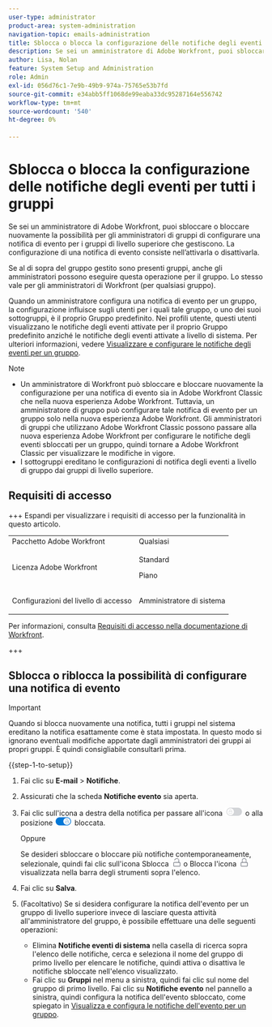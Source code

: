 ```yaml
---
user-type: administrator
product-area: system-administration
navigation-topic: emails-administration
title: Sblocca o blocca la configurazione delle notifiche degli eventi per tutti i gruppi
description: Se sei un amministratore di Adobe Workfront, puoi sbloccare o bloccare nuovamente la possibilità per gli amministratori di gruppi di configurare una notifica di evento per i gruppi di livello superiore che gestiscono. La configurazione di una notifica di evento consiste nell’attivarla o disattivarla.
author: Lisa, Nolan
feature: System Setup and Administration
role: Admin
exl-id: 056d76c1-7e9b-49b9-974a-75765e53b7fd
source-git-commit: e34abb5ff1068de99eaba33dc95287164e556742
workflow-type: tm+mt
source-wordcount: '540'
ht-degree: 0%

---
```


# Sblocca o blocca la configurazione delle notifiche degli eventi per tutti i gruppi

Se sei un amministratore di Adobe Workfront, puoi sbloccare o bloccare nuovamente la possibilità per gli amministratori di gruppi di configurare una notifica di evento per i gruppi di livello superiore che gestiscono. La configurazione di una notifica di evento consiste nell’attivarla o disattivarla.

Se al di sopra del gruppo gestito sono presenti gruppi, anche gli amministratori possono eseguire questa operazione per il gruppo. Lo stesso vale per gli amministratori di Workfront (per qualsiasi gruppo).

Quando un amministratore configura una notifica di evento per un gruppo, la configurazione influisce sugli utenti per i quali tale gruppo, o uno dei suoi sottogruppi, è il proprio Gruppo predefinito. Nei profili utente, questi utenti visualizzano le notifiche degli eventi attivate per il proprio Gruppo predefinito anziché le notifiche degli eventi attivate a livello di sistema. Per ulteriori informazioni, vedere [Visualizzare e configurare le notifiche degli eventi per un gruppo](../../../administration-and-setup/manage-groups/create-and-manage-groups/view-and-configure-event-notifications-group.md).

>[!NOTE]
>
>* Un amministratore di Workfront può sbloccare e bloccare nuovamente la configurazione per una notifica di evento sia in Adobe Workfront Classic che nella nuova esperienza Adobe Workfront. Tuttavia, un amministratore di gruppo può configurare tale notifica di evento per un gruppo solo nella nuova esperienza Adobe Workfront. Gli amministratori di gruppi che utilizzano Adobe Workfront Classic possono passare alla nuova esperienza Adobe Workfront per configurare le notifiche degli eventi sbloccati per un gruppo, quindi tornare a Adobe Workfront Classic per visualizzare le modifiche in vigore.
>* I sottogruppi ereditano le configurazioni di notifica degli eventi a livello di gruppo dai gruppi di livello superiore.
>

## Requisiti di accesso

+++ Espandi per visualizzare i requisiti di accesso per la funzionalità in questo articolo.

<table style="table-layout:auto"> 
 <col> 
 <col> 
 <tbody> 
  <tr> 
   <td role="rowheader">Pacchetto Adobe Workfront</td> 
   <td>Qualsiasi</td> 
  </tr> 
  <tr> 
   <td role="rowheader">Licenza Adobe Workfront</td> 
   <td>
   <p>Standard</p>
   <p>Piano</p></td> 
  </tr> 
  <tr> 
   <td role="rowheader">Configurazioni del livello di accesso</td> 
   <td> <p>Amministratore di sistema</p> </td> 
  </tr> 
 </tbody> 
</table>

Per informazioni, consulta [Requisiti di accesso nella documentazione di Workfront](/help/quicksilver/administration-and-setup/add-users/access-levels-and-object-permissions/access-level-requirements-in-documentation.md).

+++

## Sblocca o riblocca la possibilità di configurare una notifica di evento

>[!IMPORTANT]
>
>Quando si blocca nuovamente una notifica, tutti i gruppi nel sistema ereditano la notifica esattamente come è stata impostata. In questo modo si ignorano eventuali modifiche apportate dagli amministratori dei gruppi ai propri gruppi. È quindi consigliabile consultarli prima.

{{step-1-to-setup}}

1. Fai clic su **E-mail** > **Notifiche**.

1. Assicurati che la scheda **Notifiche evento** sia aperta.
1. Fai clic sull&#39;icona a destra della notifica per passare all&#39;icona ![Blocca](assets/lock-toggle-button.png) o alla posizione ![Sblocca icona](assets/unlock-toggle-button.png) bloccata.

   Oppure

   Se desideri sbloccare o bloccare più notifiche contemporaneamente, selezionale, quindi fai clic sull&#39;icona Sblocca ![Sblocca](assets/unlock-icon-toolbar.png) o Blocca l&#39;icona ![Blocca](assets/lock-icon-locked-qs.png) visualizzata nella barra degli strumenti sopra l&#39;elenco.

1. Fai clic su **Salva**.
1. (Facoltativo) Se si desidera configurare la notifica dell&#39;evento per un gruppo di livello superiore invece di lasciare questa attività all&#39;amministratore del gruppo, è possibile effettuare una delle seguenti operazioni:

   * Elimina **Notifiche eventi di sistema** nella casella di ricerca sopra l&#39;elenco delle notifiche, cerca e seleziona il nome del gruppo di primo livello per elencare le notifiche, quindi attiva o disattiva le notifiche sbloccate nell&#39;elenco visualizzato.
   * Fai clic su **Gruppi** nel menu a sinistra, quindi fai clic sul nome del gruppo di primo livello. Fai clic su **Notifiche evento** nel pannello a sinistra, quindi configura la notifica dell&#39;evento sbloccato, come spiegato in [Visualizza e configura le notifiche dell&#39;evento per un gruppo](../../../administration-and-setup/manage-groups/create-and-manage-groups/view-and-configure-event-notifications-group.md).
